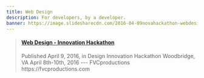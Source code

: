 ```yaml
---
title: Web Design
description: For developers, by a developer.
banner: https://image.slidesharecdn.com/2016-04-09novahackathon-webdesign-171102222422/95/web-design-innovation-hackathon-1-638.jpg?cb=1513306344
---
```


<blockquote class="embedly-card"><h4><a href="https://www.slideshare.net/FVCproductions/2016-0409-nova-hackathon-web-design/">Web Design - Innovation Hackathon</a></h4><p>Published April 9, 2016, in Design Innovation Hackathon Woodbridge, VA April 8th-10th, 2016 --- FVCproductions https://fvcproductions.com</p></blockquote>
<script async src="//cdn.embedly.com/widgets/platform.js" charset="UTF-8"></script>
